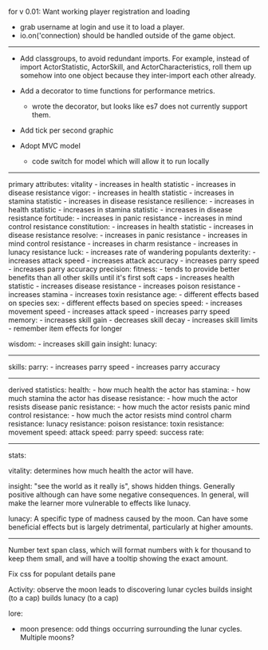 for v 0.01: Want working player registration and loading

- grab username at login and use it to load a player.
- io.on('connection) should be handled outside of the game object.


---


- Add classgroups, to avoid redundant imports. For example, instead of import ActorStatistic, ActorSkill, and ActorCharacteristics, roll them up somehow into one object because they inter-import each other already.

- Add a decorator to time functions for performance metrics.
  - wrote the decorator, but looks like es7 does not currently support them.

- Add tick per second graphic

- Adopt MVC model
  - code switch for model which will allow it to run locally

----



primary attributes:
  vitality
    - increases in health statistic
    - increases in disease resistance
  vigor:
    - increases in health statistic
    - increases in stamina statistic
    - increases in disease resistance
  resilience:
    - increases in health statistic
    - increases in stamina statistic
    - increases in disease resistance
  fortitude:
    - increases in panic resistance
    - increases in mind control resistance
  constitution:
    - increases in health statistic
    - increases in disease resistance
  resolve:
    - increases in panic resistance
    - increases in mind control resistance
    - increases in charm resistance
    - increases in lunacy resistance
  luck:
    - increases rate of wandering populants
  dexterity:
    - increases attack speed
    - increases attack accuracy
    - increases parry speed
    - increases parry accuracy
  precision:
  fitness:
    - tends to provide better benefits than all other skills until it's first soft caps
    - increases health statistic
    - increases disease resistance
    - increases poison resistance
    - increases stamina
    - increases toxin resistance
  age:
    - different effects based on species
  sex:
    - different effects based on species
  speed:
    - increases movement speed
    - increases attack speed
    - increases parry speed
  memory:
    - increases skill gain
    - decreases skill decay
    - increases skill limits
    - remember item effects for longer

  wisdom:
    - increases skill gain
  insight:
  lunacy:
  
---

skills:
  parry:
    - increases parry speed
    - increases parry accuracy


---

derived statistics:
  health:
    - how much health the actor has
  stamina:
    - how much stamina the actor has
  disease resistance:
    - how much the actor resists disease
  panic resistance:
    - how much the actor resists panic
  mind control resistance:
    - how much the actor resists mind control
  charm resistance:
  lunacy resistance:
  poison resistance:
  toxin resistance:
  movement speed:
  attack speed:
  parry speed:
  success rate:

---


stats:

  vitality:
    determines how much health the actor will have.

  insight:
    "see the world as it really is", shows hidden things. Generally positive although can have some negative consequences. In general, will make the learner more vulnerable to effects like lunacy.

  lunacy:
    A specific type of madness caused by the moon. Can have some beneficial effects but is largely detrimental, particularly at higher amounts.
    

---

Number text span class, which will format numbers with k for thousand to keep them small, and will have a tooltip showing the exact amount.

Fix css for populant details pane

Activity: observe the moon
  leads to discovering lunar cycles
  builds insight (to a cap)
  builds lunacy (to a cap)

lore:

  - moon presence: odd things occurring surrounding the lunar cycles. Multiple moons?

